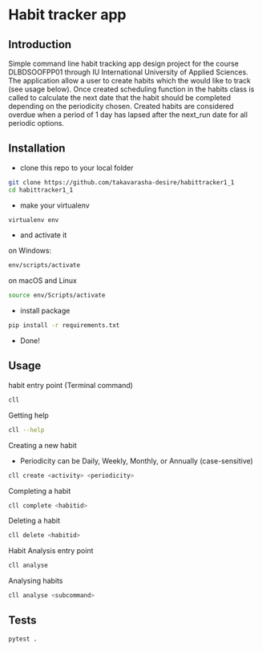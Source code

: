 # Habit tracker app
## Introduction
Simple command line habit tracking app design project for the
course  DLBDSOOFPP01 through IU International University of
Applied Sciences.
The application allow a user to create habits which the would
like to track (see usage below). Once created scheduling function
in the habits class is called to calculate the next date that the
 habit should be completed depending on the periodicity chosen.
Created habits are considered overdue when a period of 1 day
has lapsed after the next_run date for all periodic options.

## Installation
* clone this repo to your local folder
```bash
git clone https://github.com/takavarasha-desire/habittracker1_1
cd habittracker1_1
```
* make your virtualenv
```bash
virtualenv env
```
* and activate it

on Windows:
```bash
env/scripts/activate
```
on macOS and Linux
```bash
source env/Scripts/activate
```
* install package 
```bash
pip install -r requirements.txt
```
* Done!

## Usage
habit entry point (Terminal command)
``` bash
cll
```
Getting help
```bash
cll --help
```
Creating a new habit
* Periodicity can be Daily, Weekly, Monthly, or Annually (case-sensitive)
```bash
cll create <activity> <periodicity>
```
Completing a habit
```bash
cll complete <habitid>
```
Deleting a habit
```bash
cll delete <habitid>
```
Habit Analysis entry point
```bash
cll analyse
```
Analysing habits
```bash
cll analyse <subcommand>
```
## Tests
```bash
pytest .
```

